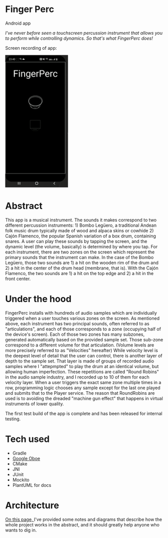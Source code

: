 **Finger Perc**
=======
Android app

*I've never before seen a touchscreen percussion instrument that allows you to perform 
while controlling dynamics. So that's what FingerPerc does!*

Screen recording of app: 

<img src="gifOfDemo.gif" width="200" alt="Screen recording of app">

# Abstract

This app is a musical instrument. The sounds it makes correspond to two different percussion 
instruments: 1) Bombo Legüero, a traditional Andean folk music drum typically made of 
wood and alpaca skins or cowhide 2) Cajón Flamenco, the popular Spanish variation of a box drum,
containing snares. A user can play these sounds by tapping the screen, and the dynamic level 
(the volume, basically) is determined by where you tap. For each instrument, there are two zones 
on the screen which represent the primary sounds that the instrument can make. In the case of the 
Bombo Legüero, those two sounds are 1) a hit on the wooden rim of the drum and 2) a hit in the 
center of the drum head (membrane, that is). With the Cajón Flamenco, the two sounds are 1) a 
hit on the top edge and 2) a hit in the front center. 


# Under the hood
FingerPerc installs with hundreds of audio samples which are 
individually triggered when a user touches various zones on the screen. As mentioned above, 
each instrument has two principal sounds, often referred to as "articulations", and each of those
corresponds to a zone (occupying half of the device's screen). Each of those two zones has many 
subzones, generated automatically based on the provided sample set. 
Those sub-zone correspond to a different volume for that articulation. 
(Volume levels are more precisely referred to as "Velocities" hereafter)
While velocity level is the deepest level of detail that the user can control, there is another 
layer of depth to the sample set. That layer is made of groups of recorded audio samples 
where I "attepmpted" to play the drum at an identical volume, but allowing human imperfection. 
These repetitions are called "Round Robins" in the audio sample industry, and 
I recorded up to 10 of them for each velocity layer.
When a user triggers the exact same zone multiple times in a row, programming logic
chooses any sample except for the last one played and submits that to the Player service.
The reason that RoundRobins are used is to avoiding the dreaded "machine gun effect" that happens in 
virtual instruments of lower quality. 

The first test build of the app is complete and has been released for internal testing. 

# Tech used

- Gradle
- [Google Oboe](https://github.com/google/oboe) 
- CMake
- JNI
- JUnit
- Mockito
- PlantUML for docs

# Architecture

[On this page, ](./app/Documentation/RenderedImages/RenderedImages.md) I've provided some 
notes and diagrams that describe how the whole project works in the abstract, and it should 
greatly help anyone who wants to dig in.  
